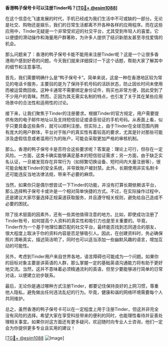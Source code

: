 **香港鸭子保号卡可以注册Tinder吗？[[TG💪+ @esim1088](https://t.me/s/esim1088)]**

在这个信息化飞速发展的时代，手机已经成为我们生活中不可或缺的一部分。无论是社交、购物还是娱乐，我们的日常生活都离不开各种各样的应用程序。而在这些应用中，Tinder无疑是一个非常受欢迎的社交平台，尤其受到年轻人的喜爱。它以便捷的滑动操作和海量用户群著称，为许多人提供了结识新朋友甚至寻找爱情的机会。

那么问题来了：香港的鸭子保号卡能不能用来注册Tinder呢？这是一个让很多香港用户感到好奇的问题。今天我们就来详细探讨一下这个话题，帮助大家了解其中的细节和注意事项。

首先，我们需要明确什么是“鸭子保号卡”。简单来说，这是一种在香港地区较为常见的电话卡服务，主要目的是为了保持手机号码的活跃状态，防止因长时间未使用而被运营商回收。这种卡通常不需要绑定身份证件，购买也非常方便，因此受到了不少用户的青睐。然而，正因为其无需实名制的特点，也引发了关于其在某些应用场景中的合法性和适用性的讨论。

接下来，让我们聚焦于Tinder的注册要求。根据Tinder的官方规定，用户需要提供有效的电子邮件地址以及支持短信验证或语音验证的手机号码。从表面上看，似乎只要具备这些条件，就可以顺利注册。但实际上，由于Tinder在全球范围内拥有庞大的用户群体，平台对于账户的真实性有着较高的要求，尤其是针对那些可能涉及虚假信息或者滥用行为的账户，可能会采取更加严格的审核机制。

那么，香港的鸭子保号卡是否符合这些要求呢？答案是：理论上可行，但存在一定风险。一方面，这类卡确实能够满足基本的短信验证需求；另一方面，由于缺乏实名认证，一旦被发现存在异常行为（如频繁切换设备、短时间内大量注册等），很可能会触发Tinder的安全系统，并导致账户被封禁。此外，长期使用非实名制卡还可能违反当地法律法规，带来不必要的麻烦。

当然，如果你只是偶尔想尝试一下Tinder的功能，并没有打算长期依赖该平台，那么选择鸭子保号卡或许是一个相对简单快捷的方式。不过，在实际操作过程中，还是建议大家尽量选择正规渠道获取服务，并且遵守相关规则，避免给自己造成不必要的困扰。

除了技术层面的因素外，还有一些其他值得注意的地方。比如，即使成功注册了Tinder账号，如何提高个人资料的真实性和吸引力也是至关重要的。毕竟，Tinder作为一个基于地理位置匹配的社交平台，最终能否找到志同道合的朋友，很大程度上取决于你的资料内容是否足够吸引人。因此，在创建资料时，务必确保照片清晰真实，描述简洁明了，同时也可以适当添加一些幽默风趣的语言，增加互动的可能性。

另外，考虑到Tinder用户来自世界各地，语言障碍也可能成为一个问题。如果你的目标对象主要是讲英语的人群，那么掌握一定的基础英语沟通能力将有助于更好地交流。当然，这并不意味着必须精通流利的英语，但至少要能够进行简单的日常对话，以便建立初步联系。

最后，无论你是通过哪种方式注册Tinder，都要记住保持良好的上网习惯，尊重他人隐私，避免做出任何违法乱纪的行为。毕竟，健康和谐的网络环境需要每个人共同维护。

总之，虽然香港的鸭子保号卡可以在一定程度上用于注册Tinder，但这并非完全没有风险的选择。希望大家在享受科技带来的便利的同时，也能理性看待并妥善处理相关事宜。如果你对这方面还有更多疑问，欢迎随时向专业人士咨询，他们一定会为你提供更多专业且实用的建议！

[[TG💪+ @esim1088](https://t.me/s/esim1088) ![Image](https://i.postimg.cc/4NQfJmqS/Snipaste-2025-05-13-00-14-12.png)]